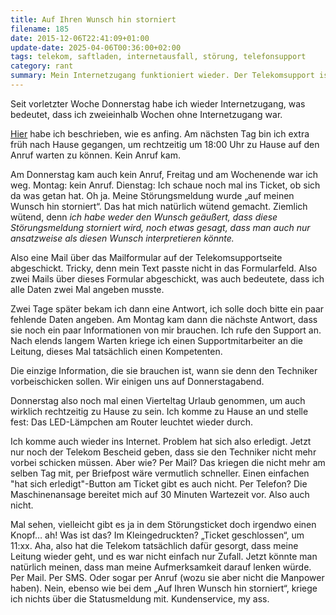 ```yaml
---
title: Auf Ihren Wunsch hin storniert
filename: 185
date: 2015-12-06T22:41:09+01:00
update-date: 2025-04-06T00:36:00+02:00
tags: telekom, saftladen, internetausfall, störung, telefonsupport
category: rant
summary: Mein Internetzugang funktioniert wieder. Der Telekomsupport ist trotzdem murks.
---
```

Seit vorletzter Woche Donnerstag habe ich wieder Internetzugang, was bedeutet, dass ich zweieinhalb Wochen ohne Internetzugang war.

[Hier](/blogposts/184) habe ich beschrieben, wie es anfing. Am nächsten Tag bin ich extra früh nach Hause gegangen, um rechtzeitig um 18:00 Uhr zu Hause auf den Anruf warten zu können. Kein Anruf kam.

Am Donnerstag kam auch kein Anruf, Freitag und am Wochenende war ich weg. Montag: kein Anruf. Dienstag: Ich schaue noch mal ins Ticket, ob sich da was getan hat. Oh ja. Meine Störungsmeldung wurde „auf meinen Wunsch hin storniert“. Das hat mich natürlich wütend gemacht. Ziemlich wütend, denn *ich habe weder den Wunsch geäußert, dass diese Störungsmeldung storniert wird, noch etwas gesagt, dass man auch nur ansatzweise als diesen Wunsch interpretieren könnte.*

Also eine Mail über das Mailformular auf der Telekomsupportseite abgeschickt. Tricky, denn mein Text passte nicht in das Formularfeld. Also zwei Mails über dieses Formular abgeschickt, was auch bedeutete, dass ich alle Daten zwei Mal angeben musste.

Zwei Tage später bekam ich dann eine Antwort, ich solle doch bitte ein paar fehlende Daten angeben. Am Montag kam dann die nächste Antwort, dass sie noch ein paar Informationen von mir brauchen. Ich rufe den Support an. Nach elends langem Warten kriege ich einen Supportmitarbeiter an die Leitung, dieses Mal tatsächlich einen Kompetenten.

Die einzige Information, die sie brauchen ist, wann sie denn den Techniker vorbeischicken sollen. Wir einigen uns auf Donnerstagabend.

Donnerstag also noch mal einen Vierteltag Urlaub genommen, um auch wirklich rechtzeitig zu Hause zu sein. Ich komme zu Hause an und stelle fest: Das LED\-Lämpchen am Router leuchtet wieder durch.

Ich komme auch wieder ins Internet. Problem hat sich also erledigt. Jetzt nur noch der Telekom Bescheid geben, dass sie den Techniker nicht mehr vorbei schicken müssen. Aber wie? Per Mail? Das kriegen die nicht mehr am selben Tag mit, per Briefpost wäre vermutlich schneller. Einen einfachen "hat sich erledigt"\-Button am Ticket gibt es auch nicht. Per Telefon? Die Maschinenansage bereitet mich auf 30 Minuten Wartezeit vor. Also auch nicht.

Mal sehen, vielleicht gibt es ja in dem Störungsticket doch irgendwo einen Knopf… ah! Was ist das? Im Kleingedruckten? „Ticket geschlossen“, um 11:xx. Aha, also hat die Telekom tatsächlich dafür gesorgt, dass meine Leitung wieder geht, und es war nicht einfach nur Zufall. Jetzt könnte man natürlich meinen, dass man meine Aufmerksamkeit darauf lenken würde. Per Mail. Per SMS. Oder sogar per Anruf (wozu sie aber nicht die Manpower haben). Nein, ebenso wie bei dem „Auf Ihren Wunsch hin storniert“, kriege ich nichts über die Statusmeldung mit. Kundenservice, my ass.
